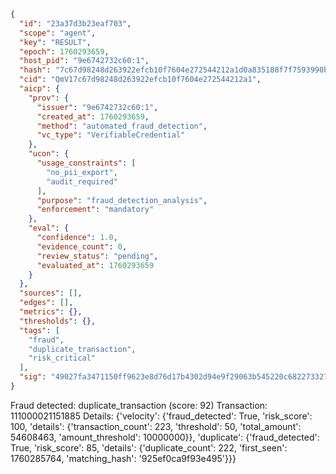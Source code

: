 ```json
{
  "id": "23a37d3b23eaf703",
  "scope": "agent",
  "key": "RESULT",
  "epoch": 1760293659,
  "host_pid": "9e6742732c60:1",
  "hash": "7c67d98248d263922efcb10f7604e272544212a1d0a835188f7f7593990b0967",
  "cid": "QmV17c67d98248d263922efcb10f7604e272544212a1",
  "aicp": {
    "prov": {
      "issuer": "9e6742732c60:1",
      "created_at": 1760293659,
      "method": "automated_fraud_detection",
      "vc_type": "VerifiableCredential"
    },
    "ucon": {
      "usage_constraints": [
        "no_pii_export",
        "audit_required"
      ],
      "purpose": "fraud_detection_analysis",
      "enforcement": "mandatory"
    },
    "eval": {
      "confidence": 1.0,
      "evidence_count": 0,
      "review_status": "pending",
      "evaluated_at": 1760293659
    }
  },
  "sources": [],
  "edges": [],
  "metrics": {},
  "thresholds": {},
  "tags": [
    "fraud",
    "duplicate_transaction",
    "risk_critical"
  ],
  "sig": "49027fa3471150ff9623e8d76d17b4302d94e9f29063b545220c682273327f0a"
}
```

Fraud detected: duplicate_transaction (score: 92)
Transaction: 111000021151885
Details: {'velocity': {'fraud_detected': True, 'risk_score': 100, 'details': {'transaction_count': 223, 'threshold': 50, 'total_amount': 54608463, 'amount_threshold': 10000000}}, 'duplicate': {'fraud_detected': True, 'risk_score': 85, 'details': {'duplicate_count': 222, 'first_seen': 1760285764, 'matching_hash': '925ef0ca9f93e495'}}}